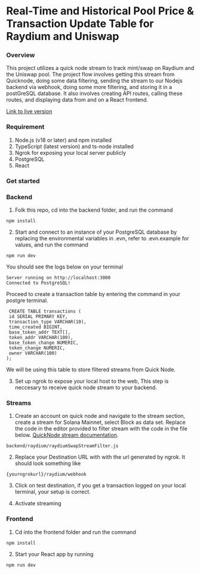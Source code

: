 # Real-Time and Historical Pool Price & Transaction Update Table for Raydium and Uniswap

### Overview

This project utilizes a quick node stream to track mint/swap on Raydium and the Uniswap pool. The project flow involves getting this stream from Quicknode, doing some data filtering, sending the stream to our Nodejs backend via webhook, doing some more filtering, and storing it in a postGreSQL database. It also involves creating API routes, calling these routes, and displaying data from and on a React frontend.

[Link to live version](https://youtu.be/GupWsz-tukI?si=QaxWFLp3fGFDQEJp)

### Requirement

1. Node.js (v18 or later) and npm installed
2. TypeScript (latest version) and ts-node installed
3. Ngrok for exposing your local server publicly
4. PostgreSQL
5. React

### Get started

### Backend

1. Folk this repo, cd into the backend folder, and run the command

```
npm install
```

2. Start and connect to an instance of your PostgreSQL database by replacing the environmental variables in .evn, refer to .evn.example for values, and run the command

```
npm run dev
```

You should see the logs below on your terminal

```
Server running on http://localhost:3000
Connected to PostgreSQL!
```

Proceed to create a transaction table by entering the command in your postgre terminal.

```
 CREATE TABLE transactions (
 id SERIAL PRIMARY KEY,
 transaction_type VARCHAR(10),
 time_created BIGINT,
 base_token_addr TEXT[],
 token_addr VARCHAR(100),
 base_token_change NUMERIC,
 token_change NUMERIC,
 owner VARCHAR(100)
);
```

We will be using this table to store filtered streams from Quick Node.

3. Set up ngrok to expose your local host to the web, This step is neccesary to receive quick node stream to your backend.

### Streams

1. Create an account on quick node and navigate to the stream section, create a stream for Solana Mainnet, select Block as data set. Replace the code in the editor provided to filter stream with the code in the file below. [QuickNode stream documentation](https://www.quicknode.com/docs/streams/getting-started).

```
backend/raydium/raydiumSwapStreamFilter.js
```

2. Replace your Destination URL with with the url generated by ngrok. It should look something like

```
{yourngrokurl}/raydium/webhook
```

3. Click on test destination, if you get a transaction logged on your local terminal, your setup is correct.

4. Activate streaming

### Frontend

1. Cd into the frontend folder and run the command

```
npm install
```

2. Start your React app by running

```
npm run dev
```
